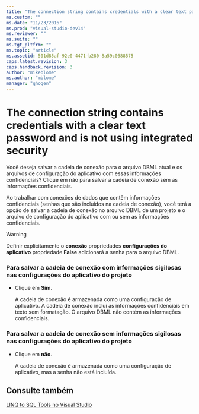 ```yaml
---
title: "The connection string contains credentials with a clear text password and is not using integrated security | Microsoft Docs"
ms.custom: ""
ms.date: "11/23/2016"
ms.prod: "visual-studio-dev14"
ms.reviewer: ""
ms.suite: ""
ms.tgt_pltfrm: ""
ms.topic: "article"
ms.assetid: 501d85af-92e0-4471-b280-8a59c0688575
caps.latest.revision: 3
caps.handback.revision: 3
author: "mikeblome"
ms.author: "mblome"
manager: "ghogen"
---
```

# The connection string contains credentials with a clear text password and is not using integrated security
Você deseja salvar a cadeia de conexão para o arquivo DBML atual e os arquivos de configuração do aplicativo com essas informações confidenciais?  Clique em não para salvar a cadeia de conexão sem as informações confidenciais.  
  
 Ao trabalhar com conexões de dados que contêm informações confidenciais \(senhas que são incluídos na cadeia de conexão\), você terá a opção de salvar a cadeia de conexão no arquivo DBML de um projeto e o arquivo de configuração do aplicativo com ou sem as informações confidenciais.  
  
> [!WARNING]
>  Definir explicitamente o **conexão** propriedades **configurações do aplicativo** propriedade **False** adicionará a senha para o arquivo DBML.  
  
### Para salvar a cadeia de conexão com informações sigilosas nas configurações do aplicativo do projeto  
  
-   Clique em **Sim**.  
  
     A cadeia de conexão é armazenada como uma configuração de aplicativo. A cadeia de conexão inclui as informações confidenciais em texto sem formatação. O arquivo DBML não contém as informações confidenciais.  
  
### Para salvar a cadeia de conexão sem informações sigilosas nas configurações do aplicativo do projeto  
  
-   Clique em **não**.  
  
     A cadeia de conexão é armazenada como uma configuração de aplicativo, mas a senha não está incluída.  
  
## Consulte também  
 [LINQ to SQL Tools no Visual Studio](../data-tools/linq-to-sql-tools-in-visual-studio2.md)